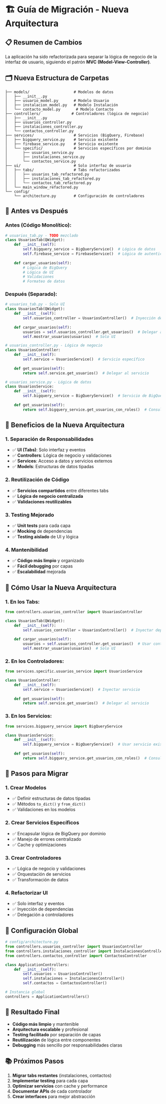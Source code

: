 # 🏗️ Guía de Migración - Nueva Arquitectura

## 📋 **Resumen de Cambios**

La aplicación ha sido refactorizada para separar la lógica de negocio de la interfaz de usuario, siguiendo el patrón **MVC (Model-View-Controller)**.

## 🗂️ **Nueva Estructura de Carpetas**

```
├── models/                    # Modelos de datos
│   ├── __init__.py
│   ├── usuario_model.py       # Modelo Usuario
│   ├── instalacion_model.py   # Modelo Instalación
│   └── contacto_model.py       # Modelo Contacto
├── controllers/              # Controladores (lógica de negocio)
│   ├── __init__.py
│   ├── usuarios_controller.py
│   ├── instalaciones_controller.py
│   └── contactos_controller.py
├── services/                  # Servicios (BigQuery, Firebase)
│   ├── bigquery_service.py    # Servicio existente
│   ├── firebase_service.py    # Servicio existente
│   └── specific/              # Servicios específicos por dominio
│       ├── usuarios_service.py
│       ├── instalaciones_service.py
│       └── contactos_service.py
├── ui/                        # Solo interfaz de usuario
│   ├── tabs/                  # Tabs refactorizados
│   │   ├── usuarios_tab_refactored.py
│   │   ├── instalaciones_tab_refactored.py
│   │   └── contactos_tab_refactored.py
│   └── main_window_refactored.py
└── config/
    └── architecture.py        # Configuración de controladores
```

## 🔄 **Antes vs Después**

### **Antes (Código Monolítico):**
```python
# usuarios_tab.py - TODO mezclado
class UsuariosTab(QWidget):
    def __init__(self):
        self.bigquery_service = BigQueryService()  # Lógica de datos
        self.firebase_service = FirebaseService()  # Lógica de autenticación
    
    def cargar_usuarios(self):
        # Lógica de BigQuery
        # Lógica de UI
        # Validaciones
        # Formateo de datos
```

### **Después (Separado):**
```python
# usuarios_tab.py - Solo UI
class UsuariosTab(QWidget):
    def __init__(self):
        self.usuarios_controller = UsuariosController()  # Inyección de dependencias
    
    def cargar_usuarios(self):
        usuarios = self.usuarios_controller.get_usuarios()  # Delegar al controlador
        self.mostrar_usuarios(usuarios)  # Solo UI

# usuarios_controller.py - Lógica de negocio
class UsuariosController:
    def __init__(self):
        self.service = UsuariosService()  # Servicio específico
    
    def get_usuarios(self):
        return self.service.get_usuarios()  # Delegar al servicio

# usuarios_service.py - Lógica de datos
class UsuariosService:
    def __init__(self):
        self.bigquery_service = BigQueryService()  # Servicio de BigQuery
    
    def get_usuarios(self):
        return self.bigquery_service.get_usuarios_con_roles()  # Consulta BigQuery
```

## 🎯 **Beneficios de la Nueva Arquitectura**

### **1. Separación de Responsabilidades**
- ✅ **UI (Tabs)**: Solo interfaz y eventos
- ✅ **Controllers**: Lógica de negocio y validaciones
- ✅ **Services**: Acceso a datos y servicios externos
- ✅ **Models**: Estructuras de datos tipadas

### **2. Reutilización de Código**
- ✅ **Servicios compartidos** entre diferentes tabs
- ✅ **Lógica de negocio centralizada**
- ✅ **Validaciones reutilizables**

### **3. Testing Mejorado**
- ✅ **Unit tests** para cada capa
- ✅ **Mocking** de dependencias
- ✅ **Testing aislado** de UI y lógica

### **4. Mantenibilidad**
- ✅ **Código más limpio** y organizado
- ✅ **Fácil debugging** por capas
- ✅ **Escalabilidad** mejorada

## 🚀 **Cómo Usar la Nueva Arquitectura**

### **1. En los Tabs:**
```python
from controllers.usuarios_controller import UsuariosController

class UsuariosTab(QWidget):
    def __init__(self):
        self.usuarios_controller = UsuariosController()  # Inyectar dependencia
    
    def cargar_usuarios(self):
        usuarios = self.usuarios_controller.get_usuarios()  # Usar controlador
        self.mostrar_usuarios(usuarios)  # Solo UI
```

### **2. En los Controladores:**
```python
from services.specific.usuarios_service import UsuariosService

class UsuariosController:
    def __init__(self):
        self.service = UsuariosService()  # Inyectar servicio
    
    def get_usuarios(self):
        return self.service.get_usuarios()  # Delegar al servicio
```

### **3. En los Servicios:**
```python
from services.bigquery_service import BigQueryService

class UsuariosService:
    def __init__(self):
        self.bigquery_service = BigQueryService()  # Usar servicio existente
    
    def get_usuarios(self):
        return self.bigquery_service.get_usuarios_con_roles()  # Consulta BigQuery
```

## 📝 **Pasos para Migrar**

### **1. Crear Modelos**
- ✅ Definir estructuras de datos tipadas
- ✅ Métodos `to_dict()` y `from_dict()`
- ✅ Validaciones en los modelos

### **2. Crear Servicios Específicos**
- ✅ Encapsular lógica de BigQuery por dominio
- ✅ Manejo de errores centralizado
- ✅ Cache y optimizaciones

### **3. Crear Controladores**
- ✅ Lógica de negocio y validaciones
- ✅ Orquestación de servicios
- ✅ Transformación de datos

### **4. Refactorizar UI**
- ✅ Solo interfaz y eventos
- ✅ Inyección de dependencias
- ✅ Delegación a controladores

## 🔧 **Configuración Global**

```python
# config/architecture.py
from controllers.usuarios_controller import UsuariosController
from controllers.instalaciones_controller import InstalacionesController
from controllers.contactos_controller import ContactosController

class ApplicationControllers:
    def __init__(self):
        self.usuarios = UsuariosController()
        self.instalaciones = InstalacionesController()
        self.contactos = ContactosController()

# Instancia global
controllers = ApplicationControllers()
```

## 🎉 **Resultado Final**

- **Código más limpio** y mantenible
- **Arquitectura escalable** y profesional
- **Testing facilitado** por separación de capas
- **Reutilización** de lógica entre componentes
- **Debugging** más sencillo por responsabilidades claras

## 📚 **Próximos Pasos**

1. **Migrar tabs restantes** (instalaciones, contactos)
2. **Implementar testing** para cada capa
3. **Optimizar servicios** con cache y performance
4. **Documentar APIs** de cada controlador
5. **Crear interfaces** para mejor abstracción
